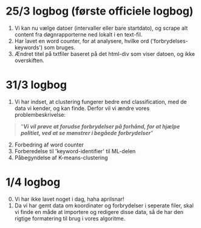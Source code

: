 # 25/3 logbog (første officiele logbog)
1) Vi kan nu vælge datoer (intervaller eller bare startdato), og scrape alt content fra døgnrapporterne ned lokalt i en text-fil. <br/>
2) Har lavet en word counter, for at analysere, hvilke ord ('forbrydelses-keywords') som bruges.
3) Ændret titel på txtfiler baseret på det html-div som viser datoen, og ikke overskiften.

# 31/3 logbog
1) Vi har indset, at clustering fungerer bedre end classification, med de data vi kender, og kan finde. Derfor vil vi ændre vores problembeskrivelse:
> "***Vi vil prøve at forudse forbrydelser på forhånd, for at hjælpe politiet, ved at se mønstrer i begåede forbrydelser***"
2) Forbedring af word counter
3) Forberedelse til 'keyword-identifier' til ML-delen
4) Påbegyndelse af K-means-clustering

# 1/4 logbog
0) Vi har ikke lavet noget i dag, haha aprilsnar!
1) Da vi har gemt data om koordinater og forbrydelser i seperate filer, skal vi finde en måde at importere og redigere disse data, så de har den rigtige formatering til brug i vores algoritme.

